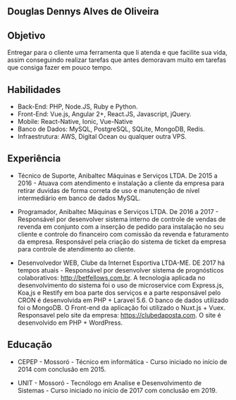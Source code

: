 ## Douglas Dennys Alves de Oliveira

## Objetivo

Entregar para o cliente uma ferramenta que li atenda e que facilite sua vida, assim conseguindo realizar tarefas que antes demoravam muito em tarefas que consiga fazer em pouco tempo.

## Habilidades 

- Back-End: PHP, Node.JS, Ruby e Python.
- Front-End: Vue.js, Angular 2+, React.JS, Javascript, jQuery.
- Mobile: React-Native, Ionic, Vue-Native
- Banco de Dados: MySQL, PostgreSQL, SQLite, MongoDB, Redis.
- Infraestrutura: AWS, Digital Ocean ou qualquer outra VPS.

## Experiência

- Técnico de Suporte, Anibaltec Máquinas e Serviços LTDA. De 2015 a 2016 - 
Atuava com atendimento e instalação a cliente da empresa para retirar duvidas de forma correta de uso e manutenção de nível intermediário em banco de dados MySQL.

- Programador, Anibaltec Máquinas e Serviços LTDA. De 2016 a 2017 - 
Responsável por desenvolver sistema interno de controle de vendas de revenda em conjunto com a inserção de pedido para instalação no seu cliente e controle do financeiro com comissão da revenda e faturamento da empresa. Responsável pela criação do sistema de ticket da empresa para controle de atendimento ao cliente.

- Desenvolvedor WEB, Clube da Internet Esportiva LTDA-ME. DE 2017 há tempos atuais - 
Responsável por desenvolver sistema de prognósticos colaborativos: http://betfellows.com.br. A tecnologia aplicada no desenvolvimento do sistema foi o uso de microservice com Express.js, Koa,js e Restify em boa parte dos serviços e a parte responsável pelo CRON é desenvolvida em PHP + Laravel 5.6. O banco de dados utilizado foi o MongoDB. O Front-end da aplicação foi utilizado o Nuxt.js + Vuex.
Responsavel pelo site da empresa: https://clubedaposta.com. O site é desenvolvido em PHP + WordPress.

## Educação

- CEPEP - Mossoró - Técnico em informática - 
Curso iniciado no início de 2014 com conclusão em 2015.

- UNIT - Mossoró - Tecnólogo em Analise e Desenvolvimento de Sistemas - 
Curso iniciado no início de 2017 com conclusão em 2019.
